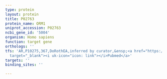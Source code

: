 ```yaml
---
type: protein
layout: protein
title: P02763
protein_name: ORM1
uniprot_accession: P02763
ncbi_gene_id: '5004'
organism: Homo sapiens
function: target gene
orthologs: ''
tfs: 'AR,P10275,367,DoRothEA,inferred by curator,&ensp;<a href="https://www.ncbi.nlm.nih.gov/pubmed/?term=24931201%5Buid%5D+OR+31340985%5Buid%5D"
  target="_blank"><i uk-icon="icon: link"></i>Pubmed</a>'
targets: ''
binding_sites: ''

---
```

